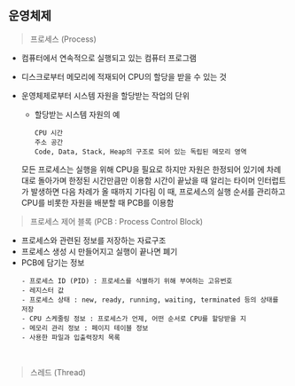 ## 운영체제

> 프로세스 (Process)

- 컴퓨터에서 연속적으로 실행되고 있는 컴퓨터 프로그램
- 디스크로부터 메모리에 적재되어 CPU의 할당을 받을 수 있는 것
- 운영체제로부터 시스템 자원을 할당받는 작업의 단위
    + 할당받는 시스템 자원의 예
      ```
      CPU 시간
      주소 공간
      Code, Data, Stack, Heap의 구조로 되어 있는 독립된 메모리 영역
      ```

  모든 프로세스는 실행을 위해 CPU을 필요로 하지만 자원은 한정되어 있기에 차례대로 돌아가며 한정된 시간만큼만 이용함
  시간이 끝났을 때 알리는 타이머 인터럽트가 발생하면 다음 차례가 올 때까지 기다림
  이 때, 프로세스의 실행 순서를 관리하고 CPU를 비롯한 자원을 배분할 때 PCB를 이용함

> 프로세스 제어 블록 (PCB : Process Control Block)
- 프로세스와 관련된 정보를 저장하는 자료구조  
- 프로세스 생성 시 만들어지고 실행이 끝나면 폐기
- PCB에 담기는 정보
  ```
  - 프로세스 ID (PID) : 프로세스를 식별하기 위해 부여하는 고유번호
  - 레지스터 값
  - 프로세스 상태 : new, ready, running, waiting, terminated 등의 상태를 저장
  - CPU 스케줄링 정보 : 프로세스가 언제, 어떤 순서로 CPU를 할당받을 지
  - 메모리 관리 정보 : 페이지 테이블 정보
  - 사용한 파일과 입출력장치 목록
  ```
 
<br>

> 스레드 (Thread)

<br>
